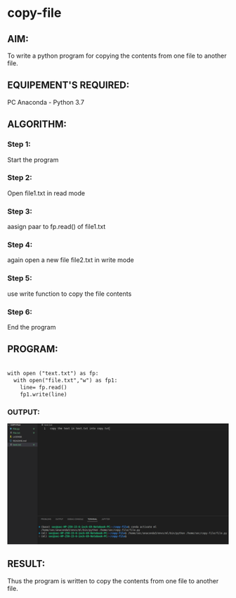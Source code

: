 # copy-file
## AIM:
To write a python program for copying the contents from one file to another file.
## EQUIPEMENT'S REQUIRED: 
PC
Anaconda - Python 3.7
## ALGORITHM: 
### Step 1:

Start the program
### Step 2:

Open file1.txt in read mode
### Step 3:

aasign paar to fp.read() of file1.txt
### Step 4:

again open a new file file2.txt in write mode
### Step 5:

use write function to copy the file contents
### Step 6:

End the program
## PROGRAM:
```

with open ("text.txt") as fp:
  with open("file.txt","w") as fp1:
    line= fp.read()
    fp1.write(line)
```

### OUTPUT:

![output!](output22.png)

## RESULT:
Thus the program is written to copy the contents from one file to another file.